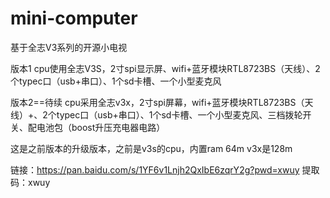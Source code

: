 # mini-computer
基于全志V3系列的开源小电视


版本1
cpu使用全志V3S，2寸spi显示屏、wifi+蓝牙模块RTL8723BS（天线）、2个typec口（usb+串口）、1个sd卡槽、一个小型麦克风



版本2==待续 cpu采用全志v3x，2寸spi屏幕，wifi+蓝牙模块RTL8723BS（天线）+、2个typec口（usb+串口）、1个sd卡槽、一个小型麦克风、三档拨轮开关、配电池包（boost升压充电器电路）

这是之前版本的升级版本，之前是v3s的cpu，内置ram 64m v3x是128m

链接：https://pan.baidu.com/s/1YF6v1Lnjh2QxIbE6zqrY2g?pwd=xwuy 提取码：xwuy
